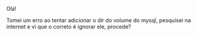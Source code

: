 Olá!

Tomei um erro ao tentar adicionar o dir do volume do mysql, pesquisei na internet e vi que o correto é ignorar ele, procede?